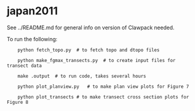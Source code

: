 
# japan2011

See ../README.md for general info on version of Clawpack needed.

To run the following:


```
    python fetch_topo.py  # to fetch topo and dtopo files

    python make_fgmax_transects.py  # to create input files for transect data

    make .output  # to run code, takes several hours

    python plot_planview.py   # to make plan view plots for Figure 7

    python plot_transects # to make transect cross section plots for Figure 8
```
